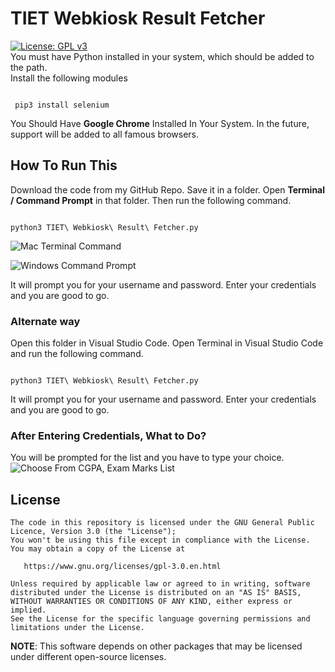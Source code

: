 # TIET Webkiosk Result Fetcher

[![License: GPL v3](https://img.shields.io/badge/License-GPLv3-blue.svg)](https://www.gnu.org/licenses/gpl-3.0)
<br>
You must have Python installed in your system, which should be added to the path.
<br>
Install the following modules
<br>


```

 pip3 install selenium

```

You Should Have <b>Google Chrome</b> Installed In Your System. In the future, support will be added to all famous browsers.

## How To Run This
Download the code from my GitHub Repo. Save it in a folder. Open <b>Terminal / Command Prompt</b> in that folder. Then run the following command.

```

python3 TIET\ Webkiosk\ Result\ Fetcher.py

```

![Mac Terminal Command](https://github.com/ips610/TIET-Webkiosk-Result-Fetcher/blob/main/Images/Mac%20Terminal%20Command.png)

![Windows Command Prompt](https://github.com/MuskanChalana/TIET-Webkiosk-Result-Fetcher/blob/MBranch/Images/Windows%20CMD%20command.png)

It will prompt you for your username and password. Enter your credentials and you are good to go.

### Alternate way 
Open this folder in Visual Studio Code. Open Terminal in Visual Studio Code and run the following command.

```

python3 TIET\ Webkiosk\ Result\ Fetcher.py

```

It will prompt you for your username and password. Enter your credentials and you are good to go.
<br>

### After Entering Credentials, What to Do?

You will be prompted for the list and you have to type your choice.
![Choose From CGPA, Exam Marks List](https://github.com/ips610/TIET-Webkiosk-Result-Fetcher/blob/main/Images/Choose%20From%20Exam%20Marks%2C%20CGPA%20List.png)
## License

    The code in this repository is licensed under the GNU General Public Licence, Version 3.0 (the "License");
    You won't be using this file except in compliance with the License.
    You may obtain a copy of the License at

       https://www.gnu.org/licenses/gpl-3.0.en.html

    Unless required by applicable law or agreed to in writing, software
    distributed under the License is distributed on an "AS IS" BASIS,
    WITHOUT WARRANTIES OR CONDITIONS OF ANY KIND, either express or implied.
    See the License for the specific language governing permissions and
    limitations under the License.

**NOTE**: This software depends on other packages that may be licensed under different open-source licenses.
